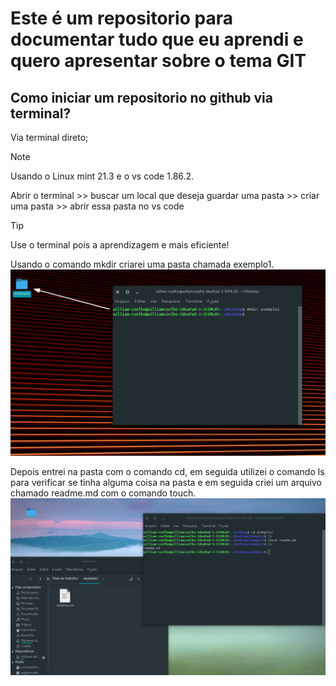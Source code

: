 # Este é um repositorio para documentar tudo que eu aprendi e quero apresentar sobre o tema GIT

## Como iniciar um repositorio no github via terminal?
Via terminal direto;

>[!NOTE]
>
>Usando o Linux mint 21.3 e o vs code 1.86.2.

Abrir o terminal >> buscar um local que deseja guardar uma pasta >> criar uma pasta >> abrir essa pasta no vs code
>[!TIP]
>
>Use o terminal pois a aprendizagem e mais eficiente!

Usando o comando mkdir criarei uma pasta chamada exemplo1.
![Imagem1](/imagens/exemplo1_mkdir.png "imagem mostra passo1") 

Depois entrei na pasta com o comando cd, em seguida utilizei o comando ls para verificar se tinha alguma coisa na pasta e em seguida criei um arquivo chamado readme.md com o comando touch.
![Imagem2](/imagens/exemplo1_touch_md.png)
